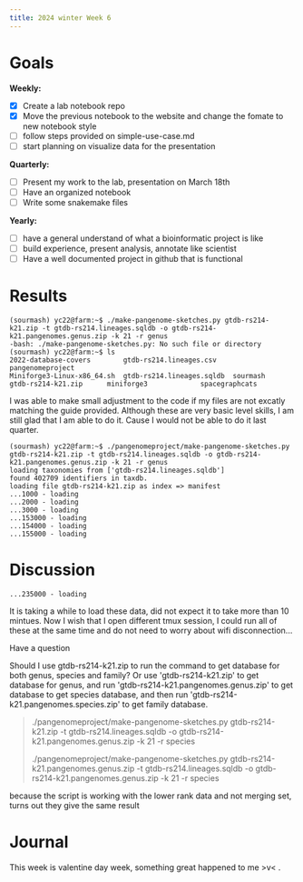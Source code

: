 ```yaml
---
title: 2024 winter Week 6
---
```


# Goals
**Weekly:**
- [x]  Create a lab notebook repo
- [x]  Move the previous notebook to the website and change the fomate to new notebook style
- [ ]  follow steps provided on simple-use-case.md
- [ ]  start planning on visualize data for the presentation
 
**Quarterly:**
- [ ] Present my work to the lab, presentation on March 18th
- [ ] Have an organized notebook
- [ ] Write some snakemake files 

**Yearly:**
- [ ] have a general understand of what a bioinformatic project is like
- [ ] build experience, present analysis, annotate like scientist
- [ ] Have a well documented project in github that is functional
      
# Results
```
(sourmash) yc22@farm:~$ ./make-pangenome-sketches.py gtdb-rs214-k21.zip -t gtdb-rs214.lineages.sqldb -o gtdb-rs214-k21.pangenomes.genus.zip -k 21 -r genus
-bash: ./make-pangenome-sketches.py: No such file or directory
(sourmash) yc22@farm:~$ ls
2022-database-covers	    gtdb-rs214.lineages.csv    pangenomeproject
Miniforge3-Linux-x86_64.sh  gtdb-rs214.lineages.sqldb  sourmash
gtdb-rs214-k21.zip	    miniforge3		       spacegraphcats 
```
I was able to make small adjustment to the code if my files are not excatly matching the guide provided. Although these are very basic level skills, I am still glad that I am able to do it. Cause I would not be able to do it last quarter.

```
(sourmash) yc22@farm:~$ ./pangenomeproject/make-pangenome-sketches.py gtdb-rs214-k21.zip -t gtdb-rs214.lineages.sqldb -o gtdb-rs214-k21.pangenomes.genus.zip -k 21 -r genus 
loading taxonomies from ['gtdb-rs214.lineages.sqldb']
found 402709 identifiers in taxdb.
loading file gtdb-rs214-k21.zip as index => manifest
...1000 - loading
...2000 - loading
...3000 - loading
...153000 - loading
...154000 - loading
...155000 - loading
```
 
# Discussion
 ```
...235000 - loading
```
It is taking a while to load these data, did not expect it to take more than 10 mintues. Now I wish that I open different tmux session, I could run all of these at the same time and do not need to worry about wifi disconnection...

Have a question

Should I use gtdb-rs214-k21.zip to run the command to get database for both genus, species and family?
Or use 'gtdb-rs214-k21.zip' to get database for genus, and run 'gtdb-rs214-k21.pangenomes.genus.zip' to get database to get species database, and then run 'gtdb-rs214-k21.pangenomes.species.zip' to get family database.

> ./pangenomeproject/make-pangenome-sketches.py gtdb-rs214-k21.zip -t gtdb-rs214.lineages.sqldb -o gtdb-rs214-k21.pangenomes.genus.zip -k 21 -r species
> 
>./pangenomeproject/make-pangenome-sketches.py gtdb-rs214-k21.pangenomes.genus.zip -t gtdb-rs214.lineages.sqldb -o gtdb-rs214-k21.pangenomes.genus.zip -k 21 -r species

because the script is working with the lower rank data and not merging set, turns out they give the same result
# Journal
This week is valentine day week, something great happened to me >v< .
